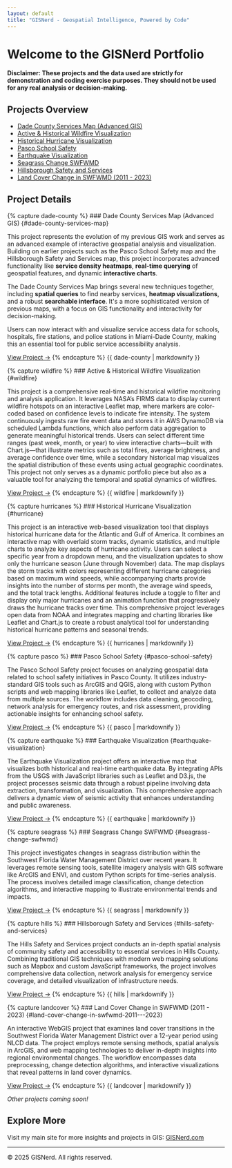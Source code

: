 ```yaml
---
layout: default
title: "GISNerd - Geospatial Intelligence, Powered by Code"
---
```


# Welcome to the GISNerd Portfolio

**Disclaimer: These projects and the data used are strictly for demonstration and coding exercise purposes. They should not be used for any real analysis or decision-making.**

## Projects Overview

- [Dade County Services Map (Advanced GIS)](#dade-county-services-map)
- [Active & Historical Wildfire Visualization](#wildfire)
- [Historical Hurricane Visualization](#hurricane)
- [Pasco School Safety](#pasco-school-safety)
- [Earthquake Visualization](#earthquake-visualization)
- [Seagrass Change SWFWMD](#seagrass-change-swfwmd)
- [Hillsborough Safety and Services](#hills-safety-and-services)
- [Land Cover Change in SWFWMD (2011 - 2023)](#land-cover-change-in-swfwmd-2011---2023)

## Project Details

<div class="project-card">
{% capture dade-county %}
### Dade County Services Map (Advanced GIS) {#dade-county-services-map}

This project represents the evolution of my previous GIS work and serves as an advanced example of interactive geospatial analysis and visualization. Building on earlier projects such as the Pasco School Safety map and the Hillsborough Safety and Services map, this project incorporates advanced functionality like **service density heatmaps**, **real-time querying** of geospatial features, and dynamic **interactive charts**.

The Dade County Services Map brings several new techniques together, including **spatial queries** to find nearby services, **heatmap visualizations**, and a robust **searchable interface**. It's a more sophisticated version of previous maps, with a focus on GIS functionality and interactivity for decision-making. 

Users can now interact with and visualize service access data for schools, hospitals, fire stations, and police stations in Miami-Dade County, making this an essential tool for public service accessibility analysis.

[View Project →](https://kevinmgis.github.io/Dade_County_Services_Map/map.html)
{% endcapture %}
{{ dade-county | markdownify }}
</div>


<div class="project-card">
{% capture wildfire %}
### Active & Historical Wildfire Visualization {#wildfire}

This project is a comprehensive real-time and historical wildfire monitoring and analysis application. It leverages NASA’s FIRMS data to display current wildfire hotspots on an interactive Leaflet map, where markers are color-coded based on confidence levels to indicate fire intensity. The system continuously ingests raw fire event data and stores it in AWS DynamoDB via scheduled Lambda functions, which also perform data aggregation to generate meaningful historical trends. Users can select different time ranges (past week, month, or year) to view interactive charts—built with Chart.js—that illustrate metrics such as total fires, average brightness, and average confidence over time, while a secondary historical map visualizes the spatial distribution of these events using actual geographic coordinates. This project not only serves as a dynamic portfolio piece but also as a valuable tool for analyzing the temporal and spatial dynamics of wildfires.

[View Project →](https://kevinmgis.github.io/Wildfire_Visualization/map.html)
{% endcapture %}
{{ wildfire | markdownify }}
</div>

<div class="project-card">
{% capture hurricanes %}
### Historical Hurricane Visualization {#hurricane}

This project is an interactive web-based visualization tool that displays historical hurricane data for the Atlantic and Gulf of America. It combines an interactive map with overlaid storm tracks, dynamic statistics, and multiple charts to analyze key aspects of hurricane activity. Users can select a specific year from a dropdown menu, and the visualization updates to show only the hurricane season (June through November) data. The map displays the storm tracks with colors representing different hurricane categories based on maximum wind speeds, while accompanying charts provide insights into the number of storms per month, the average wind speeds, and the total track lengths. Additional features include a toggle to filter and display only major hurricanes and an animation function that progressively draws the hurricane tracks over time. This comprehensive project leverages open data from NOAA and integrates mapping and charting libraries like Leaflet and Chart.js to create a robust analytical tool for understanding historical hurricane patterns and seasonal trends.

[View Project →](https://kevinmgis.github.io/Hurricane_Visualization/map.html)
{% endcapture %}
{{ hurricanes | markdownify }}
</div>

<div class="project-card">
{% capture pasco %}
### Pasco School Safety {#pasco-school-safety}

The Pasco School Safety project focuses on analyzing geospatial data related to school safety initiatives in Pasco County. It utilizes industry-standard GIS tools such as ArcGIS and QGIS, along with custom Python scripts and web mapping libraries like Leaflet, to collect and analyze data from multiple sources. The workflow includes data cleaning, geocoding, network analysis for emergency routes, and risk assessment, providing actionable insights for enhancing school safety.

[View Project →](https://kevinmgis.github.io/Pasco_School_Safety/map.html)
{% endcapture %}
{{ pasco | markdownify }}
</div>

<div class="project-card">
{% capture earthquake %}
### Earthquake Visualization {#earthquake-visualization}

The Earthquake Visualization project offers an interactive map that visualizes both historical and real-time earthquake data. By integrating APIs from the USGS with JavaScript libraries such as Leaflet and D3.js, the project processes seismic data through a robust pipeline involving data extraction, transformation, and visualization. This comprehensive approach delivers a dynamic view of seismic activity that enhances understanding and public awareness.

[View Project →](https://kevinmgis.github.io/Earthquake_Visualization/map.html)
{% endcapture %}
{{ earthquake | markdownify }}
</div>

<div class="project-card">
{% capture seagrass %}
### Seagrass Change SWFWMD {#seagrass-change-swfwmd}

This project investigates changes in seagrass distribution within the Southwest Florida Water Management District over recent years. It leverages remote sensing tools, satellite imagery analysis with GIS software like ArcGIS and ENVI, and custom Python scripts for time-series analysis. The process involves detailed image classification, change detection algorithms, and interactive mapping to illustrate environmental trends and impacts.

[View Project →](https://kevinmgis.github.io/Seagrass_Change_SWFWMD/map.html)
{% endcapture %}
{{ seagrass | markdownify }}
</div>

<div class="project-card">
{% capture hills %}
### Hillsborough Safety and Services {#hills-safety-and-services}

The Hills Safety and Services project conducts an in-depth spatial analysis of community safety and accessibility to essential services in Hills County. Combining traditional GIS techniques with modern web mapping solutions such as Mapbox and custom JavaScript frameworks, the project involves comprehensive data collection, network analysis for emergency service coverage, and detailed visualization of infrastructure needs.

[View Project →](https://kevinmgis.github.io/Hills_Safety_and_Services/map.html)
{% endcapture %}
{{ hills | markdownify }}
</div>

<div class="project-card">
{% capture landcover %}
### Land Cover Change in SWFWMD (2011 - 2023) {#land-cover-change-in-swfwmd-2011---2023}

An interactive WebGIS project that examines land cover transitions in the Southwest Florida Water Management District over a 12-year period using NLCD data. The project employs remote sensing methods, spatial analysis in ArcGIS, and web mapping technologies to deliver in-depth insights into regional environmental changes. The workflow encompasses data preprocessing, change detection algorithms, and interactive visualizations that reveal patterns in land cover dynamics.

[View Project →](https://kevinmgis.github.io/LandUse_Change_Web/map.html)
{% endcapture %}
{{ landcover | markdownify }}
</div>

*Other projects coming soon!*

## Explore More

Visit my main site for more insights and projects in GIS: [GISNerd.com](https://gisnerd.com)

---

© 2025 GISNerd. All rights reserved.